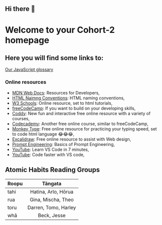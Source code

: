 ## Hi there 👋

# Welcome to your Cohort-2 homepage

## Here you will find some links to:

[Our JavaScript glossary](glossary.md)

### Online resources
- [MDN Web Docs](https://developer.mozilla.org/en-US/): Resources for Developers,
- [HTML Naimng Conventions](https://courses.cs.washington.edu/courses/cse154/17au/styleguide/html-css/naming-conventions-html.html): HTML naming conventions,
- [W3 Schools](https://www.w3schools.com/html/default.asp): Online resource, set to html tutorials,
- [freeCodeCamp](https://www.freecodecamp.org/learn/2022/responsive-web-design/): If you want to build on your developing skills,
- [Coddy](https://coddy.tech): New fun and interactive free online resource with a variety of courses,
- [Codecademy](https://www.codecademy.com/catalog): Another free online course, similar to freeCodeCamp,
- [Monkey Type](https://monkeytype.com/): Free online resource for practicing your typing speed, set to code html language 😂😂😂,
- [Excalidraw](https://excalidraw.com/): Free online resource to assist with Web design,
- [Prompt Engineering](https://www.tolingo.com/en/prompt-engineering): Basics of Prompt Engineering,
- [YouTube](https://www.youtube.com/watch?v=B-s71n0dHUk&ab_channel=VisualStudioCode): Learn VS Code in 7 minutes,
- [YouTube](https://www.youtube.com/watch?v=dLzMz2Jk_qU&ab_channel=CoderCoder): Code faster with VS code,

## Atomic Habits Reading Groups
| Roopu | Tāngata |
| ----- | :-----: |
| tahi | Hatina, Arlo, Hōrua |
| rua | Gina, Mischa, Theo |
| toru | Darren, Tomo, Harley |
| whā | Beck, Jesse |

<!--
**Here are some ideas to get you started:**

🙋‍♀️ A short introduction - what is your organization all about?
🌈 Contribution guidelines - how can the community get involved?
👩‍💻 Useful resources - where can the community find your docs? Is there anything else the community should know?
🍿 Fun facts - what does your team eat for breakfast?
🧙 Remember, you can do mighty things with the power of [Markdown](https://docs.github.com/github/writing-on-github/getting-started-with-writing-and-formatting-on-github/basic-writing-and-formatting-syntax)
-->
